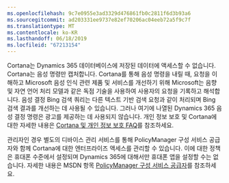 ```yaml
---
ms.openlocfilehash: 9c7e0955e3ad3329d476861fb0c2811f6d3b93a6
ms.sourcegitcommit: ad203331ee9737e82ef70206ac04eeb72a5f9c7f
ms.translationtype: MT
ms.contentlocale: ko-KR
ms.lasthandoff: 06/18/2019
ms.locfileid: "67213154"
---
```

Cortana는 Dynamics 365 데이터베이스에 저장된 데이터에 액세스할 수 없습니다. Cortana는 음성 명령만 캡처합니다. Cortana를 통해 음성 명령을 내릴 때, 요청을 이해하고 Microsoft 음성 인식 관련 제품 및 서비스를 개선하기 위해 Microsoft는 음향 및 자연 언어 처리 모델과 같은 독점 기술을 사용하여 사용자의 요청을 기록하고 해석합니다. 음성 결정 Bing 검색 쿼리는 다른 텍스트 기반 검색 요청과 같이 처리되며 Bing 검색 결과를 개선하는 데 사용될 수 있습니다. 그러나 여기에 나열된 Dynamics 365 음성 결정 명령은 광고를 제공하는 데 사용되지 않습니다. 개인 정보 보호 및 Cortana에 대한 자세한 내용은 [Cortana 및 개인 정보 보호 FAQ](http://www.windowsphone.com/en-us/how-to/wp8/cortana/cortana-and-my-privacy-faq)를 참조하세요.  
  
 관리자인 경우 별도의 디바이스 관리 서비스를 통해 PolicyManager 구성 서비스 공급자와 함께 Cortana에 대한 엔터프라이즈 액세스를 관리할 수 있습니다. 이에 대한 정책은 휴대폰 수준에서 설정되며 Dynamics 365에 대해서만 휴대폰 앱을 설정할 수는 없습니다. 자세한 내용은 MSDN 항목 [PolicyManager 구성 서비스 공급자](https://msdn.microsoft.com/library/dn499739.aspx)를 참조하세요.